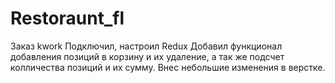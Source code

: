 # Restoraunt_fl
Заказ kwork
Подключил, настроил Redux
Добавил функционал добавления позиций в корзину и их удаление, а так же подсчет колличества позиций и их сумму.
Внес небольшие изменения в верстке.
